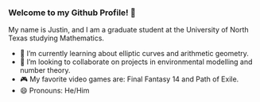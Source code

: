 ### Welcome to my Github Profile! 👋

<!--
**jbrowning96/jbrowning96** is a ✨ _special_ ✨ repository because its `README.md` (this file) appears on your GitHub profile.

Here are some ideas to get you started:

- 🔭 I’m currently working on ...
- 🌱 I’m currently learning ...
- 👯 I’m looking to collaborate on ...
- 🤔 I’m looking for help with ...
- 💬 Ask me about ...
- 📫 How to reach me: ...
- 😄 Pronouns: ...
- ⚡ Fun fact: ...
-->

My name is Justin, and I am a graduate student at the University of North Texas studying Mathematics. 

<!-- - 🔭 I’m currently working on  -->
- 🌱 I’m currently learning about elliptic curves and arithmetic geometry.
- 👯 I’m looking to collaborate on projects in environmental modelling and number theory. 
- 🎮 My favorite video games are: Final Fantasy 14 and Path of Exile.
- 😄 Pronouns: He/Him

